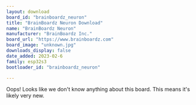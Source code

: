 ```yaml
---
layout: download
board_id: "brainboardz_neuron"
title: "BrainBoardz Neuron Download"
name: "BrainBoardz Neuron"
manufacturer: "BrainBoardz Inc."
board_url: "https://www.brainboardz.com"
board_image: "unknown.jpg"
downloads_display: false
date_added: 2023-02-6
family: esp32s3
bootloader_id: "brainboardz_neuron"

---
```


Oops! Looks like we don't know anything about this board. This means it's likely very new.
